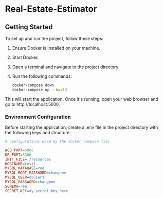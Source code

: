 # Real-Estate-Estimator


## Getting Started

To set up and run the project, follow these steps:

1. Ensure Docker is installed on your machine.
2. Start Docker.
3. Open a terminal and navigate to the project directory.
4. Run the following commands:

   ```bash
   docker-compose down
   docker-compose up --build
This will start the application. Once it's running, open your web browser and go to http://localhost:5000.

### Environment Configuration
Before starting the application, create a .env file in the project directory with the following keys and structure:

```ini
# configurations used by the docker compose file

WEB_PORT=5000
DB_PORT=3306
INIT_FILE=./resources
HOSTNAME=test1
MYSQL_DATABASE=ree
MYSQL_ROOT_PASSWORD=changeme
MYSQL_USER=dbuser1
MYSQL_PASSWORD=changeme
SCHEMA=ree
SECRET_KEY=my_secret_key_here
```
